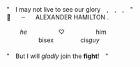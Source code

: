 "　I may not live to see our glory　,　,　,　"
<br>
🥂⠀ ⠀┈⠀⠀ ALEXANDER    HAMILTON .⠀
<br>
<br>⠀⠀⠀_he_⠀⠀⠀⠀⠀⠀⠀♡⠀⠀⠀⠀⠀⠀⠀him
<br> 　⠀⠀⠀⠀ ⠀ bisex⠀⠀⠀⠀⠀⠀cis*guy*
<br>
<br>
"　But I will *gladly* join the **fight**!　"
